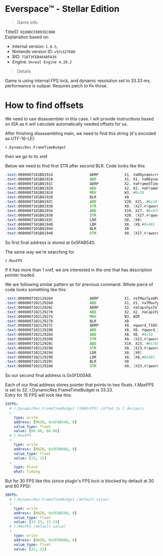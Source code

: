 # Everspace™ - Stellar Edition

> Game info

TitleID: `0100DCF0093EC000`<br>
Explanation based on:
- Internal version: `1.0.5`, 
- Nintendo version ID: `v5`/`v327680`
- BID: `71873FEB4648FA39`
- Engine: `Unreal Engine 4.20.2`

> Details

Game is using internal FPS lock, and dynamic resolution set to 33.33 ms, performance is subpar. Requires patch to fix those.

# How to find offsets

We need to use disassembler in this case. I will provide instructions based on IDA as it will calculate automatically needed offsets for us.

After finishing disassembling main, we need to find this string (it's encoded as UTF-16-LE):
```
r.DynamicRes.FrameTimeBudget
```

then we go to its xref.

Below we need to find first STR after second BLR. Code looks like this
```asm
.text:0000007101B81914                 ADRP            X1, #aRDynamicresFra_0@PAGE ; "r.DynamicRes.FrameTimeBudget"
.text:0000007101B81918                 ADD             X1, X1, #aRDynamicresFra_0@PAGEOFF ; "r.DynamicRes.FrameTimeBudget"
.text:0000007101B8191C                 ADRP            X2, #aFrameSTimeBudg@PAGE ; "Frame's time budget in milliseconds."
.text:0000007101B81920                 ADD             X2, X2, #aFrameSTimeBudg@PAGEOFF ; "Frame's time budget in milliseconds."
.text:0000007101B81924                 MOV             W3, #0x20
.text:0000007101B81928                 BLR             X8
.text:0000007101B8192C                 ADD             X20, X21, #0x10
.text:0000007101B81930                 STR             X0, [X27,#(qword_7105FAB538 - 0x7105FAAAC0)]
.text:0000007101B81934                 ADD             X19, X27, #0xA70
.text:0000007101B81938                 STR             X20, [X27,#(qword_7105FAB530 - 0x7105FAAAC0)]
.text:0000007101B8193C                 LDR             X8, [X0]
.text:0000007101B81940                 LDR             X8, [X8,#0x48]
.text:0000007101B81944                 BLR             X8
.text:0000007101B81948                 STR             X0, [X27,#(qword_7105FAB540 - 0x7105FAAAC0)]
```

So first final address is stored at 0x5FAB540.

The same way we're searching for 
```
t.MaxFPS
```
If it has more than 1 xref, we are interested in the one that has description pointer loaded.

We are following similar pattern as for previous command. Whole piece of code looks something like this:
```asm
.text:0000007102129264                 ADRP            X1, #aTMaxfps@PAGE ; "t.MaxFPS"
.text:0000007102129268                 ADD             X1, X1, #aTMaxfps@PAGEOFF ; "t.MaxFPS"
.text:000000710212926C                 ADRP            X2, #aCapsFpsToTheGi@PAGE ; "Caps FPS to the given value.  Set to <="...
.text:0000007102129270                 ADD             X2, X2, #aCapsFpsToTheGi@PAGEOFF ; "Caps FPS to the given value.  Set to <="...
.text:0000007102129274                 MOV             W3, WZR
.text:0000007102129278                 BLR             X8
.text:000000710212927C                 ADRP            X8, #qword_7105193798@PAGE
.text:0000007102129280                 ADD             X8, X8, #qword_7105193798@PAGEOFF
.text:0000007102129284                 ADD             X8, X8, #0x10
.text:0000007102129288                 STR             X0, [X23,#(qword_7105FD00A0 - 0x7105FCF930)]
.text:000000710212928C                 ADD             X19, X23, #0x768
.text:0000007102129290                 STR             X8, [X23,#(qword_7105FD0098 - 0x7105FCF930)]
.text:0000007102129294                 LDR             X8, [X0]
.text:0000007102129298                 LDR             X8, [X8,#0x48]
.text:000000710212929C                 BLR             X8
.text:00000071021292A0                 STR             X0, [X23,#(qword_7105FD00A8 - 0x7105FCF930)]
```
So our second final address is 0x5FD00A8.

Each of our final address stores pointer that points to two floats. t.MaxFPS is set to 32. r.DynamicRes.FrameTimeBudget is 33.33.<br>
Entry for 15 FPS will look like this:
```yaml
15FPS:
  # r.DynamicRes.FrameTimeBudget (1000/FPS) cutted to 2 decimals
  -
    type: write
    address: [MAIN, 0x5FAB540, 0]
    value_type: float
    value: [66.66, 66.66]
  # t.MaxFPS
  -
    type: write
    address: [MAIN, 0x5FD00A8, 0]
    value_type: float
    value: [15, 15]
  -
    type: block
    what: timing

```
But for 30 FPS like this (since plugin's FPS lock is blocked by default at 30 and 60 FPS):
```yaml
30FPS:
  # r.DynamicRes.FrameTimeBudget (default value)
  -
    type: write
    address: [MAIN, 0x5FAB540, 0]
    value_type: float
    value: [33.33, 33.33]
  # t.MaxFPS (default value)
  -
    type: write
    address: [MAIN, 0x5FD00A8, 0]
    value_type: float
    value: [32, 32]

```
